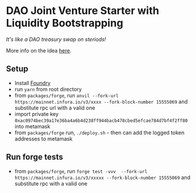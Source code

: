 # DAO Joint Venture Starter with Liquidity Bootstrapping

*It's like a DAO treasury swap on steriods!*

More info on the idea [here](https://gist.github.com/anthonymartin/ba5f0755ee506c068a33c23593facbbc). 

## Setup

* Install [Foundry](https://github.com/foundry-rs/foundry)
* run `yarn` from root directory
* from  `packages/forge`, run `anvil --fork-url https://mainnet.infura.io/v3/xxxx --fork-block-number 15555069` and substitute rpc url with a valid one
* import private key `0xac0974bec39a17e36ba4a6b4d238ff944bacb478cbed5efcae784d7bf4f2ff80` into metamask
* from `packages/forge` run, `./deploy.sh` - then can add the logged token addresses to metamask


## Run forge tests

* from `packages/forge`, run `forge test -vvv  --fork-url https://mainnet.infura.io/v3/xxxxx --fork-block-number 15555069` and substitute rpc with a valid one